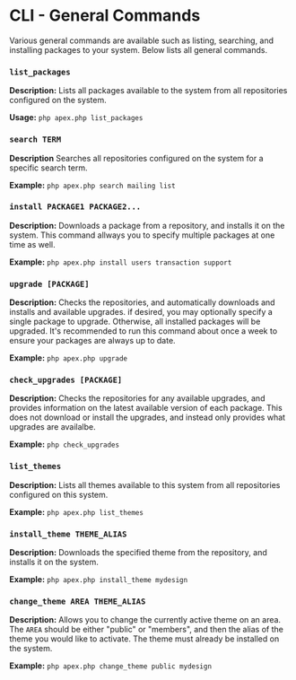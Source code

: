 
# CLI - General Commands

Various general commands are available such as listing, searching, and installing packages to your system.  Below lists all 
general commands.


### `list_packages`

**Description:** Lists all packages available to the system from all repositories configured on the system.

**Usage:** `php apex.php list_packages`


### `search TERM`

**Description** Searches all repositories configured on the system for a specific search term.

**Example:** `php apex.php search mailing list`


### `install PACKAGE1 PACKAGE2...`

**Description:** Downloads a package from a repository, and installs it on the system.  This command allways you to specify multiple packages at one time as well.

**Example:** `php apex.php install users transaction support`


### `upgrade [PACKAGE]`

**Description:** Checks the repositories, and automatically downloads and installs and available upgrades.  if desired, you may optionally specify a single package to upgrade.  Otherwise, all installed packages will be upgraded.  It's recommended to run this command about once a week to ensure your packages are always up to date.

**Example:** `php apex.php upgrade`


### `check_upgrades [PACKAGE]`

**Description:** Checks the repositories for any available upgrades, and provides information on the latest available version of each package.  This does not download or install the upgrades, and instead only provides what upgrades are availalbe.

**Example:** `php check_upgrades`


### `list_themes`

**Description:** Lists all themes available to this system from all repositories configured on this system.

**Example:** `php apex.php list_themes`


### `install_theme THEME_ALIAS`

**Description:** Downloads the specified theme from the repository, and installs it on the system.

**Example:** `php apex.php install_theme mydesign`


### `change_theme AREA THEME_ALIAS`

**Description:** Allows you to change the currently active theme on an area.  The `AREA` should be either "public" or "members", and then the alias of the theme you would like to activate.  The theme must already be installed on the system.

**Example:** `php apex.php change_theme public mydesign`
  






